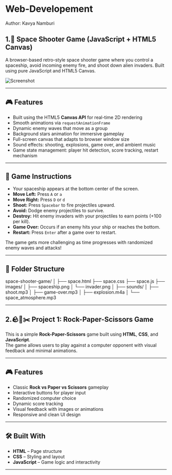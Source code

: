 # Web-Developement

Author: Kavya Namburi

## 1.🚀 Space Shooter Game (JavaScript + HTML5 Canvas)

A browser-based retro-style space shooter game where you control a spaceship, avoid incoming enemy fire, and shoot down alien invaders. Built using pure JavaScript and HTML5 Canvas.

![Screenshot](./images/game_preview.png) <!-- Optional if you add a screenshot -->

---

## 🎮 Features

- Built using the HTML5 **Canvas API** for real-time 2D rendering
- Smooth animations via `requestAnimationFrame`
- Dynamic enemy waves that move as a group
- Background stars animation for immersive gameplay
- Full-screen canvas that adapts to browser window size
- Sound effects: shooting, explosions, game over, and ambient music
- Game state management: player hit detection, score tracking, restart mechanism


---

## 🎯 Game Instructions

- Your spaceship appears at the bottom center of the screen.
- **Move Left:** Press `A` or `a`
- **Move Right:** Press `D` or `d`
- **Shoot:** Press `Spacebar` to fire projectiles upward.
- **Avoid:** Dodge enemy projectiles to survive.
- **Destroy:** Hit enemy invaders with your projectiles to earn points (+100 per kill).
- **Game Over:** Occurs if an enemy hits your ship or reaches the bottom.
- **Restart:** Press `Enter` after a game over to restart.

The game gets more challenging as time progresses with randomized enemy waves and attacks!

---

## 📁 Folder Structure
space-shooter-game/
│
├── space.html
├── space.css
├── space.js
├── images/
│ ├── spaceship.png
│ └── invader.png
│
├── sounds/
│ ├── shoot.mp3
│ ├── game-over.mp3
│ ├── explosion.m4a
│ └── space_atmosphere.mp3



---

## 2.🪨📄✂️ Project 1: Rock-Paper-Scissors Game

This is a simple **Rock-Paper-Scissors** game built using **HTML**, **CSS**, and **JavaScript**.  
The game allows users to play against a computer opponent with visual feedback and minimal animations.

---

## 🎮 Features

- Classic **Rock vs Paper vs Scissors** gameplay
- Interactive buttons for player input
- Randomized computer choice
- Dynamic score tracking
- Visual feedback with images or animations
- Responsive and clean UI design

---

## 🛠️ Built With

- **HTML** – Page structure  
- **CSS** – Styling and layout  
- **JavaScript** – Game logic and interactivity  

---


